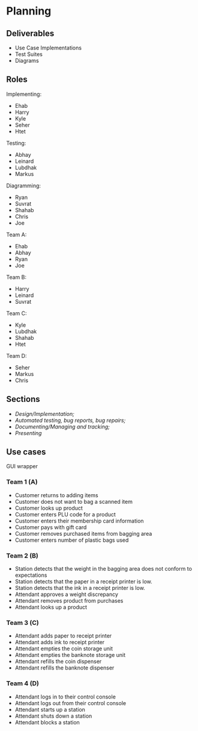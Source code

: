 # Planning

## Deliverables

- Use Case Implementations
- Test Suites
- Diagrams

## Roles

Implementing:

- Ehab
- Harry
- Kyle
- Seher
- Htet

Testing:

- Abhay
- Leinard
- Lubdhak
- Markus

Diagramming:

- Ryan
- Suvrat
- Shahab
- Chris
- Joe

Team A:

- Ehab
- Abhay
- Ryan
- Joe

Team B:

- Harry
- Leinard
- Suvrat

Team C:

- Kyle
- Lubdhak
- Shahab
- Htet

Team D:

- Seher
- Markus
- Chris

## Sections

- _Design/Implementation;_
- _Automated testing, bug reports, bug repairs;_
- _Documenting/Managing and tracking;_
- _Presenting_

## Use cases

GUI wrapper

### Team 1 (A)

- Customer returns to adding items
- Customer does not want to bag a scanned item
- Customer looks up product
- Customer enters PLU code for a product
- Customer enters their membership card information
- Customer pays with gift card
- Customer removes purchased items from bagging area
- Customer enters number of plastic bags used

### Team 2 (B)

- Station detects that the weight in the bagging area does not conform to expectations
- Station detects that the paper in a receipt printer is low.
- Station detects that the ink in a receipt printer is low.
- Attendant approves a weight discrepancy
- Attendant removes product from purchases
- Attendant looks up a product

### Team 3 (C)

- Attendant adds paper to receipt printer
- Attendant adds ink to receipt printer
- Attendant empties the coin storage unit
- Attendant empties the banknote storage unit
- Attendant refills the coin dispenser
- Attendant refills the banknote dispenser

### Team 4 (D)

- Attendant logs in to their control console
- Attendant logs out from their control console
- Attendant starts up a station
- Attendant shuts down a station
- Attendant blocks a station
